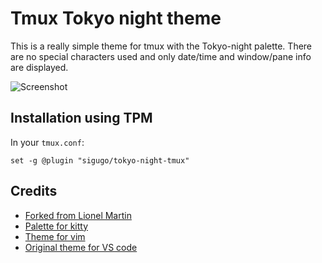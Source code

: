 # Tmux Tokyo night theme

This is a really simple theme for tmux with the Tokyo-night palette.
There are no special characters used and only date/time and window/pane info are displayed.

![Screenshot](./screenshot.png)

## Installation using TPM

In your `tmux.conf`:

```
set -g @plugin "sigugo/tokyo-night-tmux"
```

## Credits

- [Forked from Lionel Martin](https://github.com/LionelMartin/tmux-tokyo-night)
- [Palette for kitty](https://github.com/aerosol/tokyonight-kitty)
- [Theme for vim](https://github.com/ghifarit53/tokyonight-vim)
- [Original theme for VS code](https://github.com/enkia/tokyo-night-vscode-theme)
